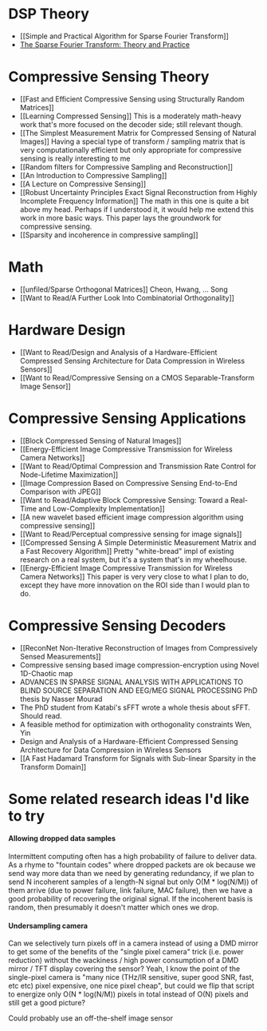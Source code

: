 # DSP Theory
 - [[Simple and Practical Algorithm for Sparse Fourier Transform]]
 - [The Sparse Fourier Transform: Theory and Practice](https://haitham.ece.illinois.edu/Papers/thesis.pdf)

# Compressive Sensing Theory
 - [[Fast and Efficient Compressive Sensing using Structurally Random Matrices]]
 - [[Learning Compressed Sensing]]
This is a moderately math-heavy work that's more focused on the decoder side; still relevant though.
 - [[The Simplest Measurement Matrix for Compressed Sensing of Natural Images]]
Having a special type of transform / sampling matrix that is very computationally efficient but only appropriate for compressive sensing is really interesting to me
 - [[Random filters for Compressive Sampling and Reconstruction]]
 - [[An Introduction to Compressive Sampling]]
 - [[A Lecture on Compressive Sensing]]
 - [[Robust Uncertainty Principles Exact Signal Reconstruction from Highly Incomplete Frequency Information]]
The math in this one is quite a bit above my head. Perhaps if I understood it, it would help me extend this work in more basic ways. This paper lays the groundwork for compressive sensing.
 - [[Sparsity and incoherence in compressive sampling]]

# Math
 - [[unfiled/Sparse Orthogonal Matrices]]
Cheon, Hwang, ... Song
 - [[Want to Read/A Further Look Into Combinatorial Orthogonality]]

# Hardware Design
 - [[Want to Read/Design and Analysis of a Hardware-Efficient Compressed Sensing Architecture for Data Compression in Wireless Sensors]]
 - [[Want to Read/Compressive Sensing on a CMOS Separable-Transform Image Sensor]]

# Compressive Sensing Applications
 - [[Block Compressed Sensing of Natural Images]]
 - [[Energy-Efficient Image Compressive Transmission for Wireless Camera Networks]]
 - [[Want to Read/Optimal Compression and Transmission Rate Control for Node-Lifetime Maximization]]
 - [[Image Compression Based on Compressive Sensing End-to-End Comparison with JPEG]]
 - [[Want to Read/Adaptive Block Compressive Sensing: Toward a Real-Time and Low-Complexity Implementation]]
 - [[A new wavelet based efficient image compression algorithm using compressive sensing]]
 - [[Want to Read/Perceptual compressive sensing for image signals]]
 - [[Compressed Sensing A Simple Deterministic Measurement Matrix and a Fast Recovery Algorithm]]
Pretty "white-bread" impl of existing research on a real system, but it's a system that's in my wheelhouse.
 - [[Energy-Efficient Image Compressive Transmission for Wireless Camera Networks]]
This paper is very very close to what I plan to do, except they have more innovation on the ROI side than I would plan to do.
<!-------------------------------------------------------------------------------->


<!-------------------------------------------------------------------------------->

# Compressive Sensing Decoders
 - [[ReconNet Non-Iterative Reconstruction of Images from Compressively Sensed Measurements]]
- Compressive sensing based image compression-encryption using Novel 1D-Chaotic map
 - ADVANCES IN SPARSE SIGNAL ANALYSIS WITH  APPLICATIONS TO BLIND SOURCE SEPARATION AND  EEG/MEG SIGNAL PROCESSING
    PhD thesis by Nasser Mourad
 - The PhD student from Katabi's sFFT wrote a whole thesis about sFFT. Should read.
 - A feasible method for optimization with orthogonality constraints
    Wen, Yin
 - Design and Analysis of a Hardware-Efficient Compressed Sensing Architecture for Data Compression in Wireless Sensors
 - [[A Fast Hadamard Transform for Signals with Sub-linear Sparsity in the Transform Domain]]


# Some related research ideas I'd like to try

#### Allowing dropped data samples
Intermittent computing often has a high probability of failure to deliver data. As a rhyme to "fountain codes" where dropped packets are ok because we send way more data than we need by generating redundancy, if we plan to send N incoherent samples of a length-N signal but only O(M * log(N/M)) of them arrive (due to power failure, link failure, MAC failure), then we have a good probability of recovering the original signal. If the incoherent basis is random, then presumably it doesn't matter which ones we drop.

#### Undersampling camera
Can we selectively turn pixels off in a camera instead of using a DMD mirror to get some of the benefits of the "single pixel camera" trick (i.e. power reduction) without the wackiness / high power consumption of a DMD mirror / TFT display covering the sensor? Yeah, I know the point of the single-pixel camera is "many nice (THz/IR sensitive, super good SNR, fast, etc etc) pixel expensive, one nice pixel cheap", but could we flip that script to energize only O(N * log(N/M)) pixels in total instead of O(N) pixels and still get a good picture?

Could probably use an off-the-shelf image sensor